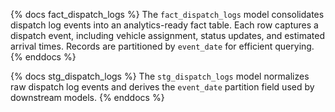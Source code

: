 {% docs fact_dispatch_logs %}
The `fact_dispatch_logs` model consolidates dispatch log events into an analytics-ready fact table. Each row captures a dispatch event, including vehicle assignment, status updates, and estimated arrival times. Records are partitioned by `event_date` for efficient querying.
{% enddocs %}

{% docs stg_dispatch_logs %}
The `stg_dispatch_logs` model normalizes raw dispatch log events and derives the `event_date` partition field used by downstream models.
{% enddocs %}
